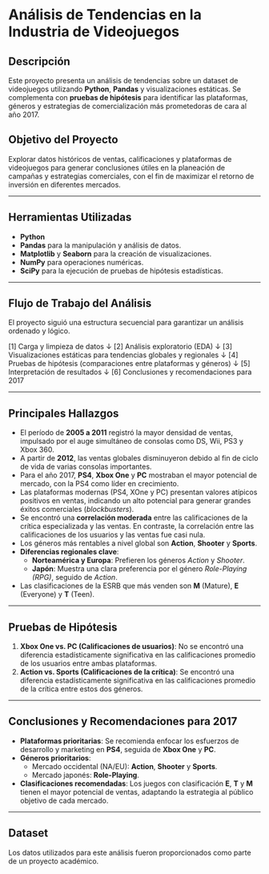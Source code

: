 # Análisis de Tendencias en la Industria de Videojuegos

## Descripción

Este proyecto presenta un análisis de tendencias sobre un dataset de videojuegos utilizando **Python**, **Pandas** y visualizaciones estáticas. Se complementa con **pruebas de hipótesis** para identificar las plataformas, géneros y estrategias de comercialización más prometedoras de cara al año 2017.

## Objetivo del Proyecto

Explorar datos históricos de ventas, calificaciones y plataformas de videojuegos para generar conclusiones útiles en la planeación de campañas y estrategias comerciales, con el fin de maximizar el retorno de inversión en diferentes mercados.

---

## Herramientas Utilizadas

* **Python**
* **Pandas** para la manipulación y análisis de datos.
* **Matplotlib** y **Seaborn** para la creación de visualizaciones.
* **NumPy** para operaciones numéricas.
* **SciPy** para la ejecución de pruebas de hipótesis estadísticas.

---

## Flujo de Trabajo del Análisis

El proyecto siguió una estructura secuencial para garantizar un análisis ordenado y lógico.

[1] Carga y limpieza de datos
↓
[2] Análisis exploratorio (EDA)
↓
[3] Visualizaciones estáticas para tendencias globales y regionales
↓
[4] Pruebas de hipótesis (comparaciones entre plataformas y géneros)
↓
[5] Interpretación de resultados
↓
[6] Conclusiones y recomendaciones para 2017

---

## Principales Hallazgos

* El período de **2005 a 2011** registró la mayor densidad de ventas, impulsado por el auge simultáneo de consolas como DS, Wii, PS3 y Xbox 360.
* A partir de **2012**, las ventas globales disminuyeron debido al fin de ciclo de vida de varias consolas importantes.
* Para el año 2017, **PS4**, **Xbox One** y **PC** mostraban el mayor potencial de mercado, con la PS4 como líder en crecimiento.
* Las plataformas modernas (PS4, XOne y PC) presentan valores atípicos positivos en ventas, indicando un alto potencial para generar grandes éxitos comerciales (*blockbusters*).
* Se encontró una **correlación moderada** entre las calificaciones de la crítica especializada y las ventas. En contraste, la correlación entre las calificaciones de los usuarios y las ventas fue casi nula.
* Los géneros más rentables a nivel global son **Action**, **Shooter** y **Sports**.
* **Diferencias regionales clave**:
    * **Norteamérica y Europa**: Prefieren los géneros *Action* y *Shooter*.
    * **Japón**: Muestra una clara preferencia por el género *Role-Playing (RPG)*, seguido de *Action*.
* Las clasificaciones de la ESRB que más venden son **M** (Mature), **E** (Everyone) y **T** (Teen).

---

## Pruebas de Hipótesis

1.  **Xbox One vs. PC (Calificaciones de usuarios)**: No se encontró una diferencia estadísticamente significativa en las calificaciones promedio de los usuarios entre ambas plataformas.
2.  **Action vs. Sports (Calificaciones de la crítica)**: Se encontró una diferencia estadísticamente significativa en las calificaciones promedio de la crítica entre estos dos géneros.

---

## Conclusiones y Recomendaciones para 2017

* **Plataformas prioritarias**: Se recomienda enfocar los esfuerzos de desarrollo y marketing en **PS4**, seguida de **Xbox One** y **PC**.
* **Géneros prioritarios**:
    * Mercado occidental (NA/EU): **Action**, **Shooter** y **Sports**.
    * Mercado japonés: **Role-Playing**.
* **Clasificaciones recomendadas**: Los juegos con clasificación **E**, **T** y **M** tienen el mayor potencial de ventas, adaptando la estrategia al público objetivo de cada mercado.

---

## Dataset

Los datos utilizados para este análisis fueron proporcionados como parte de un proyecto académico.